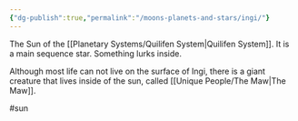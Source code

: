 ```yaml
---
{"dg-publish":true,"permalink":"/moons-planets-and-stars/ingi/"}
---
```


The Sun of the [[Planetary Systems/Quilifen System\|Quilifen System]]. It is a main sequence star. Something lurks inside.

Although most life can not live on the surface of Ingi, there is a giant creature that lives inside of the sun, called [[Unique People/The Maw\|The Maw]].

#sun